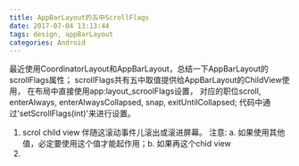 ```yaml
---
title: AppBarLayout的五中ScrollFlags
date: 2017-07-04 13:13:44
tags: design, appBarLayout
categories: Android
---
```

最近使用CoordinatorLayout和AppBarLayout，总结一下AppBarLayout的scrollFlags属性；
scrollFlags共有五中取值提供给AppBarLayout的ChildView使用， 在布局中直接使用app:layout_scroolFlags设置， 对应的职位scroll, enterAlways, enterAlwaysCollapsed, snap, exitUntilCollapsed; 代码中通过'setScrollFlags(int)'来进行设置。
1. scrol
child view 伴随这滚动事件儿滚出或滚进屏幕。 注意: a. 如果使用其他值，必定要使用这个值才能起作用；b. 如果再这个chid view
2. 
